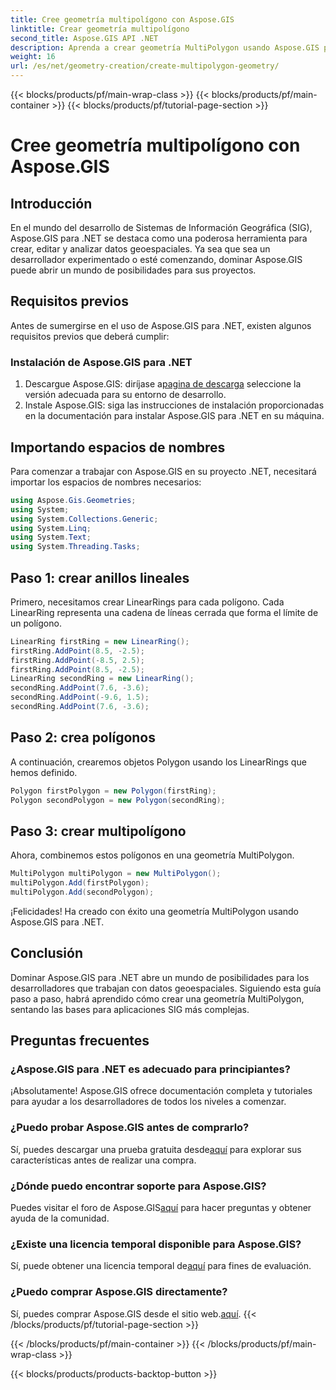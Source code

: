```yaml
---
title: Cree geometría multipolígono con Aspose.GIS
linktitle: Crear geometría multipolígono
second_title: Aspose.GIS API .NET
description: Aprenda a crear geometría MultiPolygon usando Aspose.GIS para .NET. Guía paso a paso para principiantes. Prueba gratuita disponible.
weight: 16
url: /es/net/geometry-creation/create-multipolygon-geometry/
---
```


{{< blocks/products/pf/main-wrap-class >}}
{{< blocks/products/pf/main-container >}}
{{< blocks/products/pf/tutorial-page-section >}}

# Cree geometría multipolígono con Aspose.GIS

## Introducción
En el mundo del desarrollo de Sistemas de Información Geográfica (SIG), Aspose.GIS para .NET se destaca como una poderosa herramienta para crear, editar y analizar datos geoespaciales. Ya sea que sea un desarrollador experimentado o esté comenzando, dominar Aspose.GIS puede abrir un mundo de posibilidades para sus proyectos.
## Requisitos previos
Antes de sumergirse en el uso de Aspose.GIS para .NET, existen algunos requisitos previos que deberá cumplir:
### Instalación de Aspose.GIS para .NET
1.  Descargue Aspose.GIS: diríjase a[pagina de descarga](https://releases.aspose.com/gis/net/) seleccione la versión adecuada para su entorno de desarrollo.
2. Instale Aspose.GIS: siga las instrucciones de instalación proporcionadas en la documentación para instalar Aspose.GIS para .NET en su máquina.

## Importando espacios de nombres
Para comenzar a trabajar con Aspose.GIS en su proyecto .NET, necesitará importar los espacios de nombres necesarios:
```csharp
using Aspose.Gis.Geometries;
using System;
using System.Collections.Generic;
using System.Linq;
using System.Text;
using System.Threading.Tasks;
```

## Paso 1: crear anillos lineales
Primero, necesitamos crear LinearRings para cada polígono. Cada LinearRing representa una cadena de líneas cerrada que forma el límite de un polígono.
```csharp
LinearRing firstRing = new LinearRing();
firstRing.AddPoint(8.5, -2.5);
firstRing.AddPoint(-8.5, 2.5);
firstRing.AddPoint(8.5, -2.5);
LinearRing secondRing = new LinearRing();
secondRing.AddPoint(7.6, -3.6);
secondRing.AddPoint(-9.6, 1.5);
secondRing.AddPoint(7.6, -3.6);
```
## Paso 2: crea polígonos
A continuación, crearemos objetos Polygon usando los LinearRings que hemos definido.
```csharp
Polygon firstPolygon = new Polygon(firstRing);
Polygon secondPolygon = new Polygon(secondRing);
```
## Paso 3: crear multipolígono
Ahora, combinemos estos polígonos en una geometría MultiPolygon.
```csharp
MultiPolygon multiPolygon = new MultiPolygon();
multiPolygon.Add(firstPolygon);
multiPolygon.Add(secondPolygon);
```
¡Felicidades! Ha creado con éxito una geometría MultiPolygon usando Aspose.GIS para .NET.

## Conclusión
Dominar Aspose.GIS para .NET abre un mundo de posibilidades para los desarrolladores que trabajan con datos geoespaciales. Siguiendo esta guía paso a paso, habrá aprendido cómo crear una geometría MultiPolygon, sentando las bases para aplicaciones SIG más complejas.
## Preguntas frecuentes
### ¿Aspose.GIS para .NET es adecuado para principiantes?
¡Absolutamente! Aspose.GIS ofrece documentación completa y tutoriales para ayudar a los desarrolladores de todos los niveles a comenzar.
### ¿Puedo probar Aspose.GIS antes de comprarlo?
 Sí, puedes descargar una prueba gratuita desde[aquí](https://releases.aspose.com/) para explorar sus características antes de realizar una compra.
### ¿Dónde puedo encontrar soporte para Aspose.GIS?
 Puedes visitar el foro de Aspose.GIS[aquí](https://forum.aspose.com/c/gis/33) para hacer preguntas y obtener ayuda de la comunidad.
### ¿Existe una licencia temporal disponible para Aspose.GIS?
 Sí, puede obtener una licencia temporal de[aquí](https://purchase.aspose.com/temporary-license/) para fines de evaluación.
### ¿Puedo comprar Aspose.GIS directamente?
 Sí, puedes comprar Aspose.GIS desde el sitio web.[aquí](https://purchase.aspose.com/buy).
{{< /blocks/products/pf/tutorial-page-section >}}

{{< /blocks/products/pf/main-container >}}
{{< /blocks/products/pf/main-wrap-class >}}

{{< blocks/products/products-backtop-button >}}
